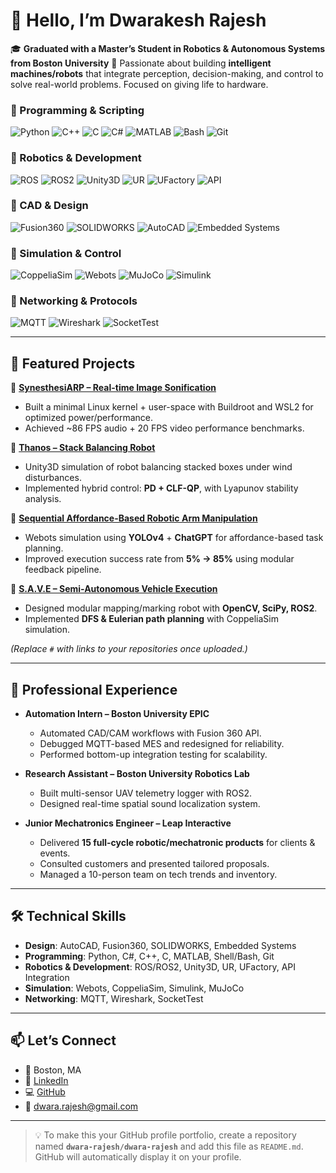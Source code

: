 # 👋 Hello, I’m Dwarakesh Rajesh  

🎓 **Graduated with a Master’s Student in Robotics & Autonomous Systems from Boston University**
🤖 Passionate about building **intelligent machines/robots** that integrate perception, decision-making, and control to solve real-world problems. Focused on giving life to hardware.  
### 🔹 Programming & Scripting  
![Python](https://img.shields.io/badge/Python-3776AB?style=for-the-badge&logo=python&logoColor=white)  ![C++](https://img.shields.io/badge/C++-00599C?style=for-the-badge&logo=c%2B%2B&logoColor=white)  ![C](https://img.shields.io/badge/C-000000?style=for-the-badge&logo=c&logoColor=white)  ![C#](https://img.shields.io/badge/C%23-239120?style=for-the-badge&logo=c-sharp&logoColor=white) ![MATLAB](https://img.shields.io/badge/MATLAB-orange?style=for-the-badge&logo=mathworks&logoColor=white)  ![Bash](https://img.shields.io/badge/Bash-121011?style=for-the-badge&logo=gnu-bash&logoColor=white) ![Git](https://img.shields.io/badge/Git-F05032?style=for-the-badge&logo=git&logoColor=white)  

### 🔹 Robotics & Development  
![ROS](https://img.shields.io/badge/ROS-22314E?style=for-the-badge&logo=ros&logoColor=white)  ![ROS2](https://img.shields.io/badge/ROS2-22314E?style=for-the-badge&logo=ros&logoColor=white)  ![Unity3D](https://img.shields.io/badge/Unity-000000?style=for-the-badge&logo=unity&logoColor=white)  ![UR](https://img.shields.io/badge/Universal%20Robots-0076A8?style=for-the-badge&logo=universal-robots&logoColor=white)  ![UFactory](https://img.shields.io/badge/UFactory-0078D7?style=for-the-badge&logo=robotframework&logoColor=white)  ![API](https://img.shields.io/badge/API%20Integration-FF6C37?style=for-the-badge&logo=swagger&logoColor=white)  

### 🔹 CAD & Design  
![Fusion360](https://img.shields.io/badge/Fusion%20360-FF6F00?style=for-the-badge&logo=autodesk&logoColor=white)  ![SOLIDWORKS](https://img.shields.io/badge/SOLIDWORKS-E2231A?style=for-the-badge&logo=dassaultsystemes&logoColor=white)  ![AutoCAD](https://img.shields.io/badge/AutoCAD-E51050?style=for-the-badge&logo=autodesk&logoColor=white)  ![Embedded Systems](https://img.shields.io/badge/Embedded%20Systems-00629B?style=for-the-badge&logo=arduino&logoColor=white)  

### 🔹 Simulation & Control  
![CoppeliaSim](https://img.shields.io/badge/CoppeliaSim-0097A7?style=for-the-badge&logo=simulink&logoColor=white)  ![Webots](https://img.shields.io/badge/Webots-EB1923?style=for-the-badge&logo=robotframework&logoColor=white)  ![MuJoCo](https://img.shields.io/badge/MuJoCo-1E88E5?style=for-the-badge&logo=physics&logoColor=white)  ![Simulink](https://img.shields.io/badge/Simulink-FFB300?style=for-the-badge&logo=mathworks&logoColor=white)  

### 🔹 Networking & Protocols  
![MQTT](https://img.shields.io/badge/MQTT-660066?style=for-the-badge&logo=eclipse-mosquitto&logoColor=white)  ![Wireshark](https://img.shields.io/badge/Wireshark-1679A7?style=for-the-badge&logo=wireshark&logoColor=white)  ![SocketTest](https://img.shields.io/badge/SocketTest-005571?style=for-the-badge&logo=protocol&logoColor=white)  

---

## 🚀 Featured Projects  

🔹 **[SynesthesiARP – Real-time Image Sonification](#)**  
- Built a minimal Linux kernel + user-space with Buildroot and WSL2 for optimized power/performance.  
- Achieved ~86 FPS audio + 20 FPS video performance benchmarks.  

🔹 **[Thanos – Stack Balancing Robot](#)**  
- Unity3D simulation of robot balancing stacked boxes under wind disturbances.  
- Implemented hybrid control: **PD + CLF-QP**, with Lyapunov stability analysis.  

🔹 **[Sequential Affordance-Based Robotic Arm Manipulation](#)**  
- Webots simulation using **YOLOv4** + **ChatGPT** for affordance-based task planning.  
- Improved execution success rate from **5% → 85%** using modular feedback pipeline.  

🔹 **[S.A.V.E – Semi-Autonomous Vehicle Execution](#)**  
- Designed modular mapping/marking robot with **OpenCV, SciPy, ROS2**.  
- Implemented **DFS & Eulerian path planning** with CoppeliaSim simulation.  

*(Replace `#` with links to your repositories once uploaded.)*  

---

## 💼 Professional Experience  

- **Automation Intern – Boston University EPIC**  
  - Automated CAD/CAM workflows with Fusion 360 API.  
  - Debugged MQTT-based MES and redesigned for reliability.  
  - Performed bottom-up integration testing for scalability.  

- **Research Assistant – Boston University Robotics Lab**  
  - Built multi-sensor UAV telemetry logger with ROS2.  
  - Designed real-time spatial sound localization system.  

- **Junior Mechatronics Engineer – Leap Interactive**  
  - Delivered **15 full-cycle robotic/mechatronic products** for clients & events.  
  - Consulted customers and presented tailored proposals.  
  - Managed a 10-person team on tech trends and inventory.  

---

## 🛠️ Technical Skills  

- **Design**: AutoCAD, Fusion360, SOLIDWORKS, Embedded Systems  
- **Programming**: Python, C#, C++, C, MATLAB, Shell/Bash, Git  
- **Robotics & Development**: ROS/ROS2, Unity3D, UR, UFactory, API Integration  
- **Simulation**: Webots, CoppeliaSim, Simulink, MuJoCo  
- **Networking**: MQTT, Wireshark, SocketTest  

---

## 📫 Let’s Connect  

- 📍 Boston, MA  
- 💼 [LinkedIn](https://linkedin.com/in/dwarakesh-rajesh)  
- 💻 [GitHub](https://github.com/dwara-rajesh)  
- 📧 dwara.rajesh@gmail.com  

---

> 💡 To make this your GitHub profile portfolio, create a repository named **`dwara-rajesh/dwara-rajesh`** and add this file as `README.md`. GitHub will automatically display it on your profile.
